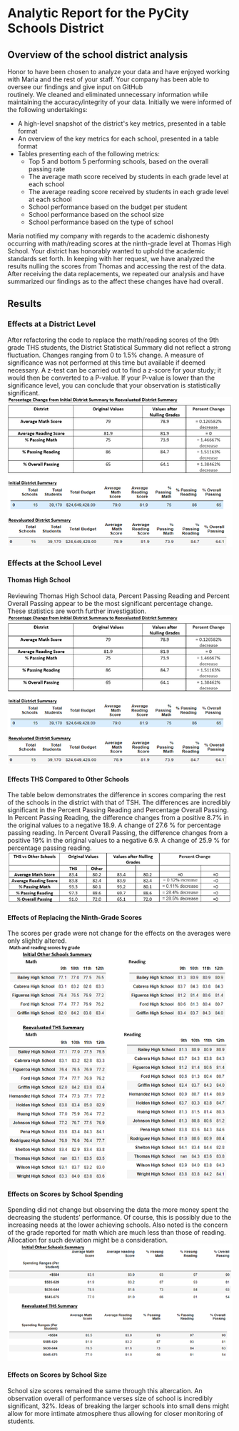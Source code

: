 # Analytic Report for the PyCity Schools District
<!-- ![Paragraph 1](https://github.com/jacquie0583/School_District_Analysis-/blob/main/Resources/Paragraph%201.png)
![Chart 1](https://github.com/jacquie0583/School_District_Analysis-/blob/main/Resources/Chart%201.png)
![Paragraph 2](https://github.com/jacquie0583/School_District_Analysis-/blob/main/Resources/Paragraph%202.png)
![Paragraph 3](https://github.com/jacquie0583/School_District_Analysis-/blob/main/Resources/Paragraph%203.png)
![Paragraph 4](https://github.com/jacquie0583/School_District_Analysis-/blob/main/Resources/Paragraph%204.png)
![Paragraph 5](https://github.com/jacquie0583/School_District_Analysis-/blob/main/Resources/Paragraph%205.png)
![Paragraph 6](https://github.com/jacquie0583/School_District_Analysis-/blob/main/Resources/Paragraph%206.png)
![Paragraph 7](https://github.com/jacquie0583/School_District_Analysis-/blob/main/Resources/Paragraph%207.png)

 -->
##   Overview of the school district analysis

Honor to have been chosen to analyze your data and have enjoyed working with Maria and the rest of 	your staff.   Your company has been able to oversee our findings and give input on GitHub 	
	routinely.  We cleaned and eliminated unnecessary information while maintaining the 	accuracy/integrity of your data.  Initially we were informed of the following undertakings:

*	A high-level snapshot of the district's key metrics, presented in a table format
*   An overview of the key metrics for each school, presented in a table format
*	Tables presenting each of the following metrics:
    *  	Top 5 and bottom 5 performing schools, based on the overall passing rate
    *	The average math score received by students in each grade level at each school
    *	The average reading score received by students in each grade level at each school
    *	School performance based on the budget per student
    *	School performance based on the school size 
    *	School performance based on the type of school

Maria notified my company with regards to the academic dishonesty occurring with math/reading scores at the ninth-grade level at Thomas High School.  Your district has honorably wanted to uphold the academic standards set forth.  In keeping with her request, we have analyzed the results nulling the scores from Thomas and accessing the rest of the data.  After receiving the data replacements, we repeated our analysis and have summarized our findings as to the affect these changes have had overall.

##   Results
###   Effects at a District Level  
After refactoring the code to replace the math/reading scores of the 9th grade THS students, the District Statistical Summary did not reflect a strong fluctuation.  Changes ranging from 0 to 1.5% change.  A measure of significance was not performed at this time but available if deemed necessary.  A z-test can be carried out to find a z-score for your study; it would then be converted to a P-value.  If your P-value is lower than the significance level, you can conclude that your observation is statistically significant.    
![Chart 1](https://github.com/jacquie0583/School_District_Analysis-/blob/main/Resources/Chart%201.png)

###   Effects at the School Level      
#### Thomas High School
Reviewing Thomas High School data, Percent Passing Reading and Percent Overall Passing appear to be the most significant percentage change.  These statistics are worth further investigation.
![Chart 2](https://github.com/jacquie0583/School_District_Analysis-/blob/main/Resources/Chart%202.png)

#### Effects THS Compared to Other Schools
The table below demonstrates the difference in scores comparing the rest of the schools in the district with that of TSH.  The differences are incredibly significant in the Percent Passing Reading and Percentage Overall Passing. In Percent Passing Reading, the difference changes from a positive 8.7% in the original values to a negative 18.9.  A change of 27.6 % for percentage passing reading.  In Percent Overall Passing, the difference changes from a positive 19% in the original values to a negative 6.9.  A change of 25.9 % for percentage passing reading.
![Chart 3](https://github.com/jacquie0583/School_District_Analysis-/blob/main/Resources/Chart%203.png)

#### Effects of Replacing the Ninth-Grade Scores 
The scores per grade were not change for the effects on the averages were only slightly altered.            
![Chart 4](https://github.com/jacquie0583/School_District_Analysis-/blob/main/Resources/Chart%204.png)

#### Effects on Scores by School Spending
Spending did not change but observing the data the more money spent the decreasing the students’ performance.  Of course, this is possibly due to the increasing needs at the lower achieving schools.  Also noted is the concern of the grade reported for math which are much less than those of reading.  Allocation for such deviation might be a consideration.
![Chart5](https://github.com/jacquie0583/School_District_Analysis-/blob/main/Resources/Chart%205.png)

#### Effects on Scores by School Size
School size scores remained the same through this altercation.  An observation overall of performance verses size of school is incredibly significant, 32%.  Ideas of breaking the larger schools into small dens might allow for more intimate atmosphere thus allowing for closer monitoring of students.


